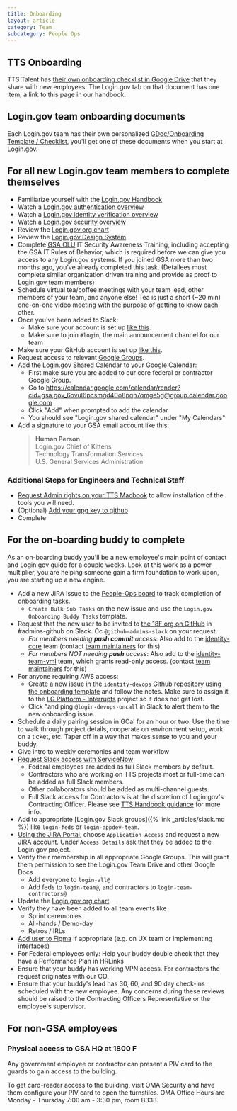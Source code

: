 ```yaml
---
title: Onboarding
layout: article
category: Team
subcategory: People Ops
---
```


## TTS Onboarding

TTS Talent has [their own onboarding checklist in Google Drive](https://docs.google.com/spreadsheets/d/1w0WSTUT0l7q19mAI6c2QCIpCFs0Cei4eukaiiRBTbRA/edit#gid=1775743049) that they share with new employees. The Login.gov tab on that document has one item, a link to this page in our handbook.

## Login.gov team onboarding documents

Each Login.gov team has their own personalized [GDoc/Onboarding Template / Checklist](https://drive.google.com/drive/folders/1Zq00M0H4QzXTLvFK3IMN-vhMcsKkx0f3?usp=sharing), you'll get one of these documents when you start at Login.gov.

## For all new Login.gov team members to complete themselves

- Familiarize yourself with the [Login.gov Handbook]({{site.baseurl}})
- Watch a [Login.gov authentication overview](https://drive.google.com/file/d/1UFq0OAHgbLdPUXXj6FAIgSxtLyAfYxSa/view)
- Watch a [Login.gov identity verification overview](https://drive.google.com/file/d/1GanUUpkAcJCopQAPac4DSe10LREdSGZw/view)
- Watch a [Login.gov security overview](https://drive.google.com/file/d/1ZR4uin3dJZmq7nOvgROcv95_mcRPmx0n/view?usp=sharing)
- Review the [Login.gov org chart](https://docs.google.com/spreadsheets/d/1tiTR2ohdl0NIsrF4gJjNipEZ0z0oq1pOFWYjHg8Tbi0/edit#gid=0)
- Review the [Login.gov Design System](https://design.login.gov/)
- Complete [GSA OLU](https://insite.gsa.gov/topics/training-and-development/online-university-olu?term=olu) IT Security Awareness Training, including accepting the GSA IT Rules of Behavior, which is required before we can give you access to any Login.gov systems. If you joined GSA more than two months ago, you’ve already completed this task. (Detailees must complete similar organization driven training and provide as proof to Login.gov team members)
- Schedule virtual tea/coffee meetings with your team lead, other members of your team, and anyone else!  Tea is just a short (~20 min) one-on-one video meeting with the purpose of getting to know each other.
- Once you've been added to Slack:
  - Make sure your account is set up [like this](https://handbook.tts.gsa.gov/slack/).
  - Make sure to join `#login`, the main announcement channel for our team
- Make sure your GitHub account is set up [like this](https://handbook.tts.gsa.gov/github/#setup).
- Request access to relevant [Google Groups](https://groups.google.com/).
- Add the Login.gov Shared Calendar to your Google Calendar:
    - First make sure you are added to our core federal or contractor Google Group.
    - Go to https://calendar.google.com/calendar/render?cid=gsa.gov_6ovul6pcsmgd40o8pqn7qmge5g@group.calendar.google.com
    - Click "Add" when prompted to add the calendar
    - You should see "Login.gov shared calendar" under "My Calendars"
- Add a signature to your GSA email account like this:
  > **Human Person**<br>
  > Login.gov Chief of Kittens<br>
  > Technology Transformation Services<br>
  > U.S. General Services Administration

### Additional Steps for Engineers and Technical Staff

- [Request Admin rights on your TTS Macbook](https://handbook.tts.gsa.gov/equipment/#admin-rights) to allow installation of the tools you will need.
- (Optional) [Add your gpg key to github](https://help.github.com/articles/adding-a-new-gpg-key-to-your-github-account/)
- Complete

## For the on-boarding buddy to complete

As an on-boarding buddy you'll be a new employee's main point of contact and Login.gov guide for a couple weeks.
Look at this work as a power multiplier, you are helping someone gain a firm foundation to work upon, you are starting up a new engine.

- Add a new JIRA Issue to the [People-Ops board](https://cm-jira.usa.gov/secure/RapidBoard.jspa?projectKey=LPO&rapidView=2861) to track completion of onboarding tasks.
  - `Create Bulk Sub Tasks` on the new issue and use the `Login.gov Onboarding Buddy Tasks` template.
- Request that the new user to be invited to [the 18F org on GitHub](https://github.com/orgs/18F) in #admins-github on Slack. Cc `@github-admins-slack` on your request.
  - *For members needing **push commit** access*: Also add to the [identity-core](https://github.com/orgs/18F/teams/identity-core/members) team (contact [team maintainers](https://github.com/orgs/18F/teams/identity-core/members?utf8=%E2%9C%93&query=%20role%3Amaintainer) for this)
  - *For members NOT needing **push** access*: Also add to the [identity-team-yml](https://github.com/orgs/18F/teams/identity-team-yml/members) team, which grants read-only access. (contact [team maintainers](https://github.com/orgs/18F/teams/identity-team-yml/members?utf8=%E2%9C%93&query=+role%3Amaintainer) for this)
- For anyone requiring AWS access:
  - [Create a new issue in the `identity-devops` Github repository using the onboarding template](https://github.com/18F/identity-devops/issues/new?labels=administration&template=onboarding-devops.md&title=Onboarding+for+%5Binsert+new+team+member%27s+name%5D) and follow the notes.
    Make sure to assign it to the [LG Platform - Interrupts](https://github.com/orgs/18F/projects/34) project so it does not get lost.
  - Click "and ping `@login-devops-oncall` in Slack to alert them to the new onboarding issue.
- Schedule a daily pairing session in GCal for an hour or two. Use the time to walk through project details, cooperate on environment setup, work on a ticket, etc. Taper off in a way that makes sense to you and your buddy.
- Give intro to weekly ceremonies and team workflow
- [Request Slack access with ServiceNow](https://gsa.servicenowservices.com/sp?id=sc_category&sys_id=f9874e76db5003400dc9ff621f96190d&catalog_id=e0d08b13c3330100c8b837659bba8fb4)
  - Federal employees are added as full Slack members by default.
  - Contractors who are working on TTS projects most or full-time can be added as full Slack members.
  - Other collaborators should be added as multi-channel guests.
  - Full Slack access for Contractors is at the discretion of Login.gov's Contracting Officer. Please see [TTS Handbook guidance](https://handbook.tts.gsa.gov/slack-admin/) for more info.
- Add to appropriate [Login.gov Slack groups]({% link _articles/slack.md %}) like `login-feds` or `login-appdev-team`.
- [Using the JIRA Portal](https://cm-jira.usa.gov/servicedesk/customer/portal/11), choose `Application Access` and request a new JIRA account. Under `Access Details` ask that they be added to the Login.gov project.
- Verify their membership in all appropriate Google Groups. This will grant them permission to see the Login.gov Team Drive and other Google Docs
  - Add everyone to `login-all@`
  - Add feds to `login-team@`, and contractors to `login-team-contractors@`
- Update the [Login.gov org chart](https://docs.google.com/spreadsheets/d/1tiTR2ohdl0NIsrF4gJjNipEZ0z0oq1pOFWYjHg8Tbi0/edit#gid=0)
- Verify they have been added to all team events like
  - Sprint ceremonies
  - All-hands / Demo-day
  - Retros / IRLs
- [Add user to Figma](https://www.figma.com/files/team/893580939040886405/Login.gov/members) if appropriate (e.g. on UX team or implementing interfaces)
- For Federal employees only: Help your buddy double check that they have a Performance Plan in HRLinks
- Ensure that your buddy has working VPN access. For contractors the request originates with our CO.
- Ensure that your buddy's lead has 30, 60, and 90 day check-ins scheduled with the new employee. Any concerns during these reviews should be raised to the Contracting Officers Representative or the employee's supervisor.

## For non-GSA employees

### Physical access to GSA HQ at 1800 F

Any government employee or contractor can present a PIV card to the guards to gain access to the building.

To get card-reader access to the building, visit OMA Security and have them configure your PIV card to open the turnstiles. OMA Office Hours are Monday - Thursday 7:00 am - 3:30 pm, room B338.
